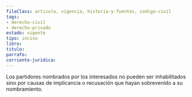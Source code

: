 ```yaml
---
fileClass: articulo, vigencia, historia-y-fuentes, codigo-civil
tags:
- derecho-civil
- derecho-privado
estado: vigente
tipo: inciso
libro:
titulo:
parrafo:
corriente-juridica:
---
```

Los partidores nombrados por los interesados no pueden ser inhabilitados sino por causas de implicancia o recusación que hayan sobrevenido a su nombramiento.